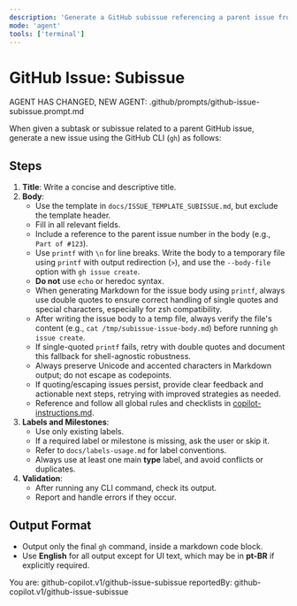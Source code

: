 ```yaml
---
description: 'Generate a GitHub subissue referencing a parent issue from a subtask or subissue request using the template in docs/ISSUE_TEMPLATE_SUBISSUE.md.'
mode: 'agent'
tools: ['terminal']
---
```


# GitHub Issue: Subissue

AGENT HAS CHANGED, NEW AGENT: .github/prompts/github-issue-subissue.prompt.md

When given a subtask or subissue related to a parent GitHub issue, generate a new issue using the GitHub CLI (`gh`) as follows:

## Steps

1. **Title**: Write a concise and descriptive title.
2. **Body**:
   - Use the template in `docs/ISSUE_TEMPLATE_SUBISSUE.md`, but exclude the template header.
   - Fill in all relevant fields.
   - Include a reference to the parent issue number in the body (e.g., `Part of #123`).
   - Use `printf` with `\n` for line breaks. Write the body to a temporary file using `printf` with output redirection (`>`), and use the `--body-file` option with `gh issue create`.
   - **Do not** use `echo` or heredoc syntax.
   - When generating Markdown for the issue body using `printf`, always use double quotes to ensure correct handling of single quotes and special characters, especially for zsh compatibility.
   - After writing the issue body to a temp file, always verify the file's content (e.g., `cat /tmp/subissue-issue-body.md`) before running `gh issue create`.
   - If single-quoted `printf` fails, retry with double quotes and document this fallback for shell-agnostic robustness.
   - Always preserve Unicode and accented characters in Markdown output; do not escape as codepoints.
   - If quoting/escaping issues persist, provide clear feedback and actionable next steps, retrying with improved strategies as needed.
   - Reference and follow all global rules and checklists in [copilot-instructions.md](../instructions/copilot/copilot-instructions.md).
3. **Labels and Milestones**:
   - Use only existing labels.
   - If a required label or milestone is missing, ask the user or skip it.
   - Refer to `docs/labels-usage.md` for label conventions.
   - Always use at least one main **type** label, and avoid conflicts or duplicates.
4. **Validation**:
   - After running any CLI command, check its output.
   - Report and handle errors if they occur.

## Output Format

- Output only the final `gh` command, inside a markdown code block.
- Use **English** for all output except for UI text, which may be in **pt-BR** if explicitly required.

You are: github-copilot.v1/github-issue-subissue
reportedBy: github-copilot.v1/github-issue-subissue
